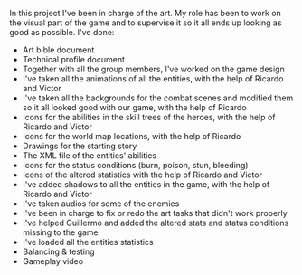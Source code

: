 In this project I've been in charge of the art. My role has been to work on the visual part of the game and to supervise it so it all ends up looking as good as possible. I've done:

* Art bible document
* Technical profile document
* Together with all the group members, I've worked on the game design
* I've taken all the animations of all the entities, with the help of Ricardo and Victor
* I've taken all the backgrounds for the combat scenes and modified them so it all looked good with our game, with the help of Ricardo
* Icons for the abilities in the skill trees of the heroes, with the help of Ricardo and Victor
* Icons for the world map locations, with the help of Ricardo
* Drawings for the starting story
* The XML file of the entities' abilities
* Icons for the status conditions (burn, poison, stun, bleeding)
* Icons of the altered statistics with the help of Ricardo and Victor
* I've added shadows to all the entities in the game, with the help of Ricardo and Victor
* I've taken audios for some of the enemies
* I've been in charge to fix or redo the art tasks that didn't work properly
* I've helped Guillermo and added the altered stats and status conditions missing to the game
* I've loaded all the entities statistics
* Balancing & testing
* Gameplay video
